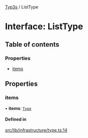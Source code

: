 [Typ3s](../README.md) / ListType

# Interface: ListType

## Table of contents

### Properties

- [items](ListType.md#items)

## Properties

### items

• **items**: [`Type`](../classes/Type.md)

#### Defined in

[src/lib/infrastructure/type.ts:14](https://github.com/data7expressions/typ3s/blob/0755677/src/lib/infrastructure/type.ts#L14)
